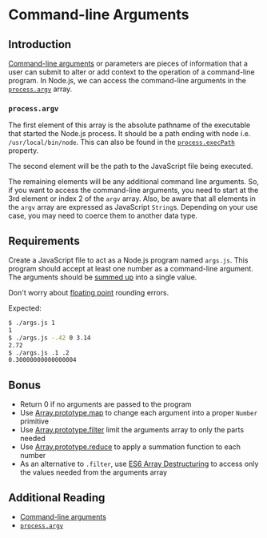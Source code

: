 # Command-line Arguments

## Introduction

[Command-line arguments][args] or parameters are pieces of information that a
user can submit to alter or add context to the operation of a command-line program.
In Node.js, we can access the command-line arguments in the
[`process.argv`][argv] array.

### `process.argv`

The first element of this array is the absolute pathname of the executable that
started the Node.js process. It should be a path ending with node i.e.
`/usr/local/bin/node`. This can also be found in the
[`process.execPath`][execpath] property.

The second element will be the path to the JavaScript file being executed.

The remaining elements will be any additional command line arguments. So, if you
want to access the command-line arguments, you need to start at the 3rd element
or index 2 of the `argv` array. Also, be aware that all elements in the `argv`
array are expressed as JavaScript `String`s. Depending on your use case, you may
need to coerce them to another data type.

## Requirements

Create a JavaScript file to act as a Node.js program named `args.js`. This program
should accept at least one number as a command-line argument. The arguments
should be [summed up][sum] into a single value.

Don't worry about [floating point][floats] rounding errors.

Expected:

```bash
$ ./args.js 1
1
$ ./args.js -.42 0 3.14
2.72
$ ./args.js .1 .2
0.30000000000000004
```

## Bonus

-   Return 0 if no arguments are passed to the program
-   Use [Array.prototype.map][map] to change each argument into
    a proper `Number` primitive
-   Use [Array.prototype.filter][filter] limit the arguments
    array to only the parts needed
-   Use [Array.prototype.reduce][reduce] to apply a summation
    function to each number
-   As an alternative to `.filter`, use
    [ES6 Array Destructuring][array_dest] to access only the
    values needed from the arguments array

## Additional Reading

-   [Command-line arguments][args]
-   [`process.argv`][argv]

[args]: https://en.wikipedia.org/wiki/Command-line_interface#Arguments
[argv]: https://nodejs.org/docs/latest/api/process.html#process_process_argv
[array_dest]: https://developer.mozilla.org/en-US/docs/Web/JavaScript/Reference/Operators/Destructuring_assignment#Array_destructuring
[execpath]: https://nodejs.org/docs/latest/api/process.html#process_process_execpath
[filter]: https://developer.mozilla.org/en-US/docs/Web/JavaScript/Reference/Global_Objects/Array/filter
[floats]: https://en.wikipedia.org/wiki/Floating_point
[map]: https://developer.mozilla.org/en-US/docs/Web/JavaScript/Reference/Global_Objects/Array/map
[reduce]: https://developer.mozilla.org/en-US/docs/Web/JavaScript/Reference/Global_Objects/Array/Reduce
[sum]: https://en.wikipedia.org/wiki/Summation

